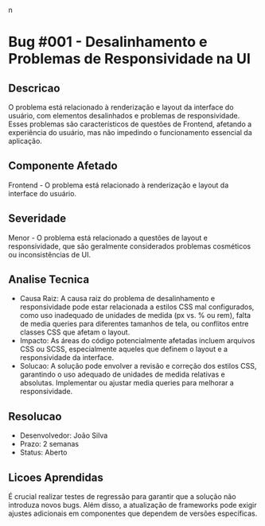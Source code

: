 n
# Bug #001 - Desalinhamento e Problemas de Responsividade na UI

## Descricao
O problema está relacionado à renderização e layout da interface do usuário, com elementos desalinhados e problemas de responsividade. Esses problemas são característicos de questões de Frontend, afetando a experiência do usuário, mas não impedindo o funcionamento essencial da aplicação.

## Componente Afetado
Frontend - O problema está relacionado à renderização e layout da interface do usuário.

## Severidade
Menor - O problema está relacionado a questões de layout e responsividade, que são geralmente considerados problemas cosméticos ou inconsistências de UI.

## Analise Tecnica
- Causa Raiz: A causa raiz do problema de desalinhamento e responsividade pode estar relacionada a estilos CSS mal configurados, como uso inadequado de unidades de medida (px vs. % ou rem), falta de media queries para diferentes tamanhos de tela, ou conflitos entre classes CSS que afetam o layout.
- Impacto: As áreas do código potencialmente afetadas incluem arquivos CSS ou SCSS, especialmente aqueles que definem o layout e a responsividade da interface.
- Solucao: A solução pode envolver a revisão e correção dos estilos CSS, garantindo o uso adequado de unidades de medida relativas e absolutas. Implementar ou ajustar media queries para melhorar a responsividade.

## Resolucao
- Desenvolvedor: João Silva
- Prazo: 2 semanas
- Status: Aberto

## Licoes Aprendidas
É crucial realizar testes de regressão para garantir que a solução não introduza novos bugs. Além disso, a atualização de frameworks pode exigir ajustes adicionais em componentes que dependem de versões específicas.